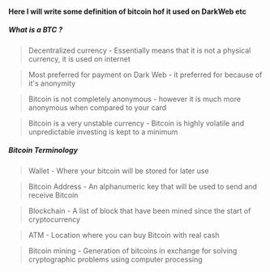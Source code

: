 #### Here I will write some definition of bitcoin hof it used on DarkWeb etc

##### What is a BTC ?

> Decentralized currency - Essentially means that it is not a physical currency, it is used on internet

> Most preferred for payment on Dark Web - it preferred for  because of it's anonymity 

> Bitcoin is not completely anonymous - however it is much more anonymous when compared to your card 

> Bitcoin is a very unstable currency - Bitcoin is highly volatile and unpredictable investing is kept to a minimum 

##### Bitcoin Terminology 

> Wallet - Where your bitcoin will be stored for later use 

> Bitcoin Address - An alphanumeric key that will be used to send and receive Bitcoin 

> Blockchain - A list of block that have been mined since the start of cryptocurrency 

> ATM - Location where you can buy Bitcoin with real cash 

> Bitcoin mining - Generation of bitcoins in exchange for solving cryptographic problems using computer processing 







